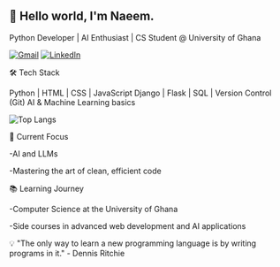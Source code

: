 ## 👋 Hello world, I'm Naeem.
Python Developer | AI Enthusiast | CS Student @ University of Ghana


<!-- Add more icons for your skills -->

[![Gmail](https://img.shields.io/badge/Gmail-D14836?style=for-the-badge&logo=gmail&logoColor=white)](mailto:naeemabdulaziz202@gmail.com)
[![LinkedIn](https://img.shields.io/badge/LinkedIn-0077B5?style=for-the-badge&logo=linkedin&logoColor=white)](https://www.linkedin.com/in/naeem-abdul-aziz-3b719223a/)

<!--
**naeemAbdul-Aziz/naeemAbdul-Aziz** is a ✨ _special_ ✨ repository because its `README.md` (this file) appears on your GitHub profile.

Here are some ideas to get you started:
🚀 About Me
- 💻 Crafting code and building the future, one line at a time. 
- 🌱 Currenlty diving deep into Django and Data science.
- 🔍 Exploring the world of AI and LLMs and their applications.
- 🤔 I’m looking for help with ...
- 💬 Ask me about Python, LLMs and Data science.
- 📫 How to reach me: naeemabdulaziz202@gmail.com
- 😄 Him/He
- ⚡ Fun fact: When I'm not coding, you'll find me at the gym!
-->

🛠️ Tech Stack


Python | HTML | CSS | JavaScript
Django | Flask |
SQL | Version Control (Git)
AI & Machine Learning basics


![Top Langs](https://github-readme-stats.vercel.app/api/top-langs/?username=naeemAbdul-Aziz&layout=compact&theme=radical) 

🔭 Current Focus

-AI and LLMs

-Mastering the art of clean, efficient code


📚 Learning Journey

-Computer Science at the University of Ghana 

-Side courses in advanced web development and AI applications

<!--![Your GitHub stats](https://github-readme-stats.vercel.app/api?username=naeemAbdul-Aziz&show_icons=true&theme=radical)-->


💡 "The only way to learn a new programming language is by writing programs in it." - Dennis Ritchie
